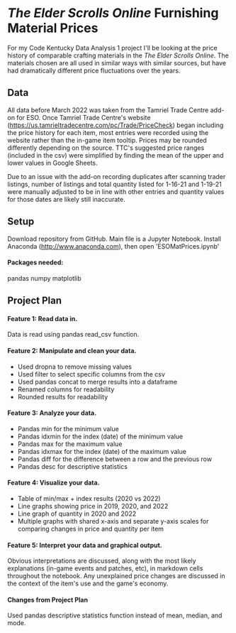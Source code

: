 # __*The Elder Scrolls Online* Furnishing Material Prices__

For my Code Kentucky Data Analysis 1 project I'll be looking at the price history of comparable crafting materials in the *The Elder Scrolls Online*. The materials chosen are all used in similar ways with similar sources, but have had dramatically different price fluctuations over the years. 

## __Data__

All data before March 2022 was taken from the Tamriel Trade Centre add-on for ESO. Once Tamriel Trade Centre's website (https://us.tamrieltradecentre.com/pc/Trade/PriceCheck) began including the price history for each item, most entries were recorded using the website rather than the in-game item tooltip. Prices may be rounded differently depending on the source. TTC's suggested price ranges (included in the csv) were simplified by finding the mean of the upper and lower values in Google Sheets.

Due to an issue with the add-on recording duplicates after scanning trader listings, number of listings and total quantity listed for 1-16-21 and 1-19-21 were manually adjusted to be in line with other entries and quantity values for those dates are likely still inaccurate.

## __Setup__

Download repository from GitHub. 
Main file is a Jupyter Notebook. Install Anaconda (http://www.anaconda.com), then open 'ESOMatPrices.ipynb'

#### __Packages needed:__

pandas
numpy
matplotlib

## __Project Plan__

#### Feature 1: Read data in.

Data is read using pandas read_csv function.

#### Feature 2: Manipulate and clean your data.

- Used dropna to remove missing values
- Used filter to select specific columns from the csv
- Used pandas concat to merge results into a dataframe
- Renamed columns for readability
- Rounded results for readability

#### Feature 3: Analyze your data.

- Pandas min for the minimum value
- Pandas idxmin for the index (date) of the minimum value
- Pandas max for the maximum value
- Pandas idxmax for the index (date) of the maximum value
- Pandas diff for the difference between a row and the previous row
- Pandas desc for descriptive statistics

#### Feature 4: Visualize your data.

- Table of min/max + index results (2020 vs 2022)
- Line graphs showing price in 2019, 2020, and 2022
- Line graph of quantity in 2020 and 2022
- Multiple graphs with shared x-axis and separate y-axis scales for comparing changes in price and quantity per item

#### Feature 5: Interpret your data and graphical output.

Obvious interpretations are discussed, along with the most likely explanations (in-game events and patches, etc), in markdown cells throughout the notebook. Any unexplained price changes are discussed in the context of the item's use and the game's economy.

#### __Changes from Project Plan__

Used pandas descriptive statistics function instead of mean, median, and mode.